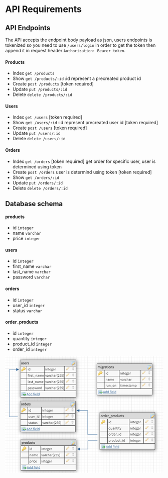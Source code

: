 # API Requirements
## API Endpoints
The API accepts the endpoint body payload as json, users endpoints is tokenized so you need to use `/users/login` in order to get the token then append it in request header `Authorization: Bearer token`.
#### Products
- Index `get /products` 
- Show `get /products/:id` :id represent a precreated product id
- Create `post /products` [token required]
- Update `put /products/:id`
- Delete `delete /products/:id`

#### Users
- Index `get /users` [token required]
- Show `get /users/:id` :id represent precreated user id [token required]
- Create `post /users` [token required]
- Update `put /users/:id`
- Delete `delete /users/:id`
#### Orders
- Index `get /orders` [token required] get order for specific user, user is determined using token
- Create `post /orders` user is determind using token [token required]
- Show `get /orders/:id`
- Update `put /orders/:id`
- Delete `delete /orders/:id`
## Database schema 
#### products
-  id `integer`
- name `varchar`
- price `integer`

#### users
- id `integer`
- first_name `varchar`
- last_name `varchar`
- password `varchar`

#### orders
- id `integer`
- user_id `integer`
- status `varchar`

#### order_products
- id `integer`
- quantity `integer`
- product_id `integer`
- order_id `integer`

![schema](schema.png)
